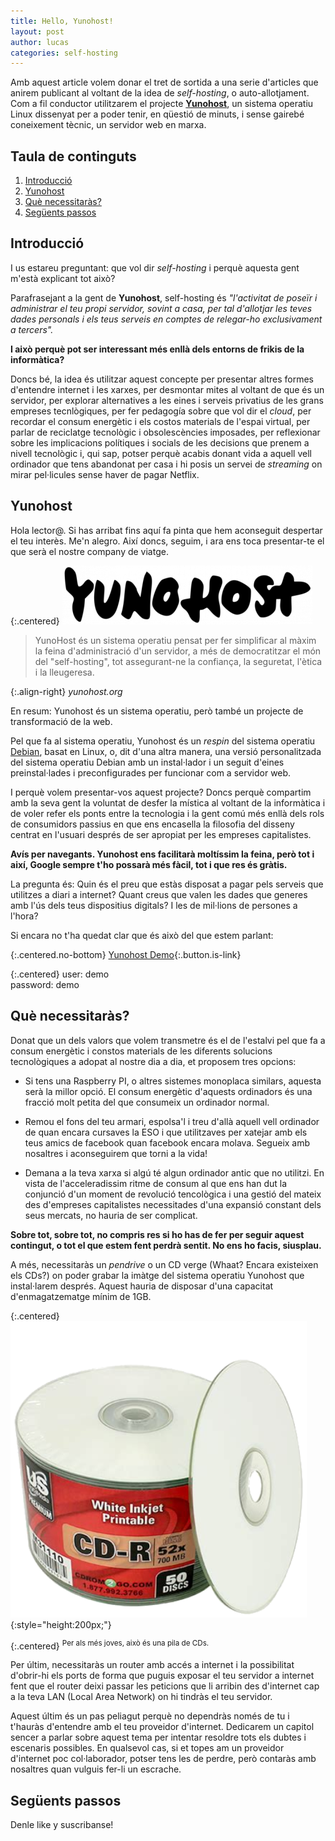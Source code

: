```yaml
---
title: Hello, Yunohost!
layout: post
author: lucas
categories: self-hosting
---
```


Amb aquest article volem donar el tret de sortida a una serie d'articles que
anirem publicant al voltant de la idea de _self-hosting_, o auto-allotjament.
Com a fil conductor utilitzarem el projecte [**Yunohost**](https://yunohost.org),
un sistema operatiu Linux dissenyat per a poder tenir, en qüestió de minuts, i sense
gairebé coneixement tècnic, un servidor web en marxa.

## Taula de continguts

1. [Introducció](#introducció)
2. [Yunohost](#yunohost)
3. [Què necessitaràs?](#què-necessitaràs)
4. [Següents passos](#següents-passos)

## Introducció

I us estareu preguntant: que vol dir _self-hosting_ i perquè aquesta gent m'està
explicant tot això?

Parafrasejant a la gent de **Yunohost**, self-hosting és _"l'activitat de
poseïr i administrar el teu propi servidor, sovint a casa, per tal d'allotjar
les teves dades personals i els teus serveis en comptes de relegar-ho
exclusivament a tercers"._

**I això perquè pot ser interessant més enllà dels entorns de frikis de la informàtica?**

Doncs bé, la idea és utilitzar aquest concepte per presentar altres formes
d'entendre internet i les xarxes, per desmontar mites al voltant de que és un servidor,
per explorar alternatives a les eines i serveis privatius de les grans empreses
tecnlògiques, per fer pedagogía sobre que vol dir el _cloud_, per recordar el consum
energètic i els costos materials de l'espai virtual, per parlar de
reciclatge tecnològic i obsolescències imposades, per reflexionar sobre les
implicacions polítiques i socials de les decisions que prenem a nivell
tecnològic i, qui sap, potser perquè acabis donant vida a aquell vell ordinador
que tens abandonat per casa i hi posis un servei de _streaming_ on mirar pel·licules
sense haver de pagar Netflix.

## Yunohost

Hola lector@. Si has arribat fins aquí fa pinta que hem aconseguit despertar el
teu interès. Me'n alegro. Així doncs, seguim, i ara ens toca presentar-te el que
serà el nostre company de viatge.

{:.centered}
[![yunohost-logo](/assets/images/yunohost-logo.png)](https://yunohost.org/)

> YunoHost és un sistema operatiu pensat per fer simplificar al màxim la feina
> d'administració d'un servidor, a més de democratitzar el món del "self-hosting",
> tot assegurant-ne la confiança, la seguretat, l'ètica i la lleugeresa.

{:.align-right}
_yunohost.org_

En resum: Yunohost és un sistema operatiu, però també un projecte de transformació
de la web.

Pel que fa al sistema operatiu, Yunohost és un *respin* del sistema operatiu
[Debian](https://www.debian.org/), basat en Linux, o, dit d'una altra manera,
una versió personalitzada del sistema operatiu Debian amb un instal·lador i un
seguit d'eines preinstal·lades i preconfigurades per funcionar com a servidor web.

I perquè volem presentar-vos aquest projecte? Doncs perquè compartim amb la seva
gent la voluntat de desfer la mística al voltant de la informàtica i de voler
refer els ponts entre la tecnologia i la gent comú més enllà dels rols de consumidors
passius en que ens encasella la filosofia del disseny centrat en l'usuari després
de ser apropiat per les empreses capitalistes.

**Avís per navegants. Yunohost ens facilitarà moltíssim la feina, però tot i així,
Google sempre t'ho possarà més fàcil, tot i que res és gràtis.**

La pregunta és: Quin és el preu que estàs disposat a pagar pels serveis que utilitzes
a diari a internet? Quant creus que valen les dades que generes amb l'ús dels teus
dispositius digitals? I les de mil·lions de persones a l'hora?

Si encara no t'ha quedat clar que és això del que estem parlant:

{:.centered.no-bottom}
[Yunohost Demo](https://demo.yunohost.org/yunohost/sso/?r=aHR0cHM6Ly9kZW1vLnl1bm9ob3N0Lm9yZy8=){:.button.is-link}

{:.centered}
user: demo<br/>
password: demo

## Què necessitaràs?

Donat que un dels valors que volem transmetre és el de l'estalvi pel que fa a consum
energètic i constos materials de les diferents solucions tecnològiques a adopat
al nostre dia a dia, et proposem tres opcions:

- Si tens una Raspberry PI, o altres sistemes monoplaca similars, aquesta serà
la millor opció. El consum energètic d'aquests ordinadors és una fracció
molt petita del que consumeix un ordinador normal.

- Remou el fons del teu armari, espolsa'l i treu d'allà aquell vell ordinador de
quan encara cursaves la ESO i que utilitzaves per xatejar amb els teus amics de
facebook quan facebook encara molava. Segueix amb nosaltres i aconseguirem que torni
a la vida!

- Demana a la teva xarxa si algú té algun ordinador antic que no utilitzi. En vista
de l'acceleradissim ritme de consum al que ens han dut la conjunció d'un
moment de revolució tencològica i una gestió del mateix des d'empreses capitalistes
necessitades d'una expansió constant dels seus mercats, no hauria de ser complicat.

**Sobre tot, sobre tot, no compris res si ho has de fer per seguir aquest
contingut, o tot el que estem fent perdrà sentit. No ens ho facis, siusplau.**

A més, necessitaràs un _pendrive_ o un CD verge (Whaat? Encara existeixen
els CDs?) on poder grabar la imàtge del sistema operatiu Yunohost que instal·larem
després. Aquest hauria de disposar d'una capacitat d'enmagatzematge mínim de 1GB.

{:.centered}
![cdrom](/assets/images/cdrom.png){:style="height:200px;"}

{:.centered}
<sup>Per als més joves, això és una pila de CDs.</sup>

Per últim, necessitaràs un router amb accés a internet i la possibilitat d'obrir-hi
els ports de forma que puguis exposar el teu servidor a internet fent que el router
deixi passar les peticions que li arribin des d'internet cap a la teva LAN
(Local Area Network) on hi tindràs el teu servidor.

Aquest últim és un pas peliagut perquè no dependràs només de tu i t'hauràs d'entendre
amb el teu proveidor d'internet. Dedicarem un capitol sencer a parlar sobre aquest
tema per intentar resoldre tots els dubtes i escenaris possibles. En qualsevol cas,
si et topes am  un proveidor d'internet poc col·laborador, potser tens les de perdre,
però contaràs amb nosaltres quan vulguis fer-li un escrache.

## Següents passos

Denle like y suscribanse!
